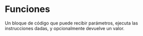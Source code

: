 # Funciones
Un bloque de código que puede recibir parámetros, ejecuta las instrucciones dadas, y opcionalmente devuelve un valor.